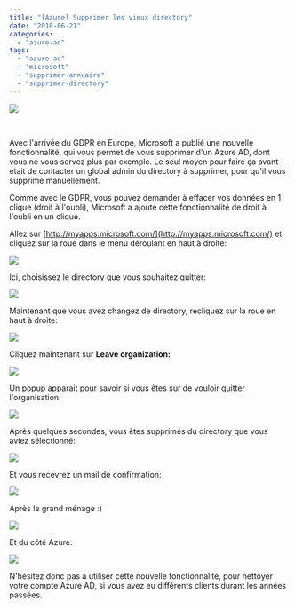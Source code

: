 ```yaml
---
title: "[Azure] Supprimer les vieux directory"
date: "2018-06-21"
categories: 
  - "azure-ad"
tags: 
  - "azure-ad"
  - "microsoft"
  - "supprimer-annuaire"
  - "supprimer-directory"
---
```


[![](https://cloudyjourney.fr/wp-content/uploads/2018/01/pastedimage1482154059354v1.png)](https://cloudyjourney.fr/wp-content/uploads/2018/01/pastedimage1482154059354v1.png)

 

Avec l'arrivée du GDPR en Europe, Microsoft a publié une nouvelle fonctionnalité, qui vous permet de vous supprimer d'un Azure AD, dont vous ne vous servez plus par exemple. Le seul moyen pour faire ça avant était de contacter un global admin du directory à supprimer, pour qu'il vous supprime manuellement.

Comme avec le GDPR, vous pouvez demander à effacer vos données en 1 clique (droit à l'oubli), Microsoft a ajouté cette fonctionnalité de droit à l'oubli en un clique.

Allez sur [http://myapps.microsoft.com/](http://myapps.microsoft.com/) et cliquez sur la roue dans le menu déroulant en haut à droite:

[![](https://cloudyjourney.fr/wp-content/uploads/2018/06/AADRemove01.png)](https://cloudyjourney.fr/wp-content/uploads/2018/06/AADRemove01.png)

Ici, choisissez le directory que vous souhaitez quitter:

[![](https://cloudyjourney.fr/wp-content/uploads/2018/06/AADRemove02.png)](https://cloudyjourney.fr/wp-content/uploads/2018/06/AADRemove02.png)

Maintenant que vous avez changez de directory, recliquez sur la roue en haut à droite:

[![](https://cloudyjourney.fr/wp-content/uploads/2018/06/AADRemove03.png)](https://cloudyjourney.fr/wp-content/uploads/2018/06/AADRemove03.png)

Cliquez maintenant sur **Leave organization:**

[![](https://cloudyjourney.fr/wp-content/uploads/2018/06/AADRemove04.png)](https://cloudyjourney.fr/wp-content/uploads/2018/06/AADRemove04.png)

Un popup apparait pour savoir si vous êtes sur de vouloir quitter l'organisation:

[![](https://cloudyjourney.fr/wp-content/uploads/2018/06/AADRemove05.png)](https://cloudyjourney.fr/wp-content/uploads/2018/06/AADRemove05.png)

Après quelques secondes, vous êtes supprimés du directory que vous aviez sélectionné:

[![](https://cloudyjourney.fr/wp-content/uploads/2018/06/AADRemove06.png)](https://cloudyjourney.fr/wp-content/uploads/2018/06/AADRemove06.png)

Et vous recevrez un mail de confirmation:

[![](https://cloudyjourney.fr/wp-content/uploads/2018/06/AADRemove07.png)](https://cloudyjourney.fr/wp-content/uploads/2018/06/AADRemove07.png)

Après le grand ménage :)

[![](https://cloudyjourney.fr/wp-content/uploads/2018/06/AADRemove08.png)](https://cloudyjourney.fr/wp-content/uploads/2018/06/AADRemove08.png)

Et du côté Azure:

[![](https://cloudyjourney.fr/wp-content/uploads/2018/06/AADRemove09.png)](https://cloudyjourney.fr/wp-content/uploads/2018/06/AADRemove09.png)

N'hésitez donc pas à utiliser cette nouvelle fonctionnalité, pour nettoyer votre compte Azure AD, si vous avez eu différents clients durant les années passées.
